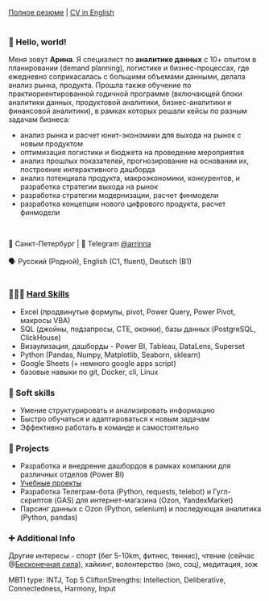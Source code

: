 <!-- TODO: Переписать интро -->
<!-- TODO: Переписать скиллы -->
<!-- TODO: Расписать проекты -->

[Полное резюме](https://github.com/Arrinna/arrinna/blob/main/CV_Arrinna.md) | [CV in English](https://github.com/Arrinna/personal/blob/main/CV_Arrinna_eng.md)
<br>
<br>
### 👋 Hello, world! 
Меня зовут **Арина**. Я специалист по **аналитике данных** с 10+ опытом в планировании (demand planning), логистике и бизнес-процессах, где ежедневно соприкасалась с большими объемами данными, делала анализ рынка, продукта.
Прошла также обучение по практиориентированной годичной программе (включающей блоки аналитики данных, продуктовой аналитики, бизнес-аналитики и финансовой аналитики), в рамках которых решали кейсы по разным задачам бизнеса:

- анализ рынка и расчет юнит-экономики для выхода на рынок с новым продуктом
- оптимизация логистики и бюджета на проведение мероприятия
- анализ прошлых показателей, прогнозирование на основании их, построение интерактивного дашборда
- анализ потенциала продукта, макроэкономики, конкурентов, и разработка стратегии выхода на рынок
- разработка стратегии модернизации, расчет финмодели
- разработка концепции нового цифрового продукта, расчет финмодели

<br>

📍 Санкт-Петербург | 📩 Telegram [@arrinna](https://t.me/arrinna)
<br>
<br>
🗣 Русский (Родной), English (C1, fluent), Deutsch (B1)
<br>
<br>

### 👩🏻‍💻 [Hard Skills](https://github.com/Arrinna/Arrinna/blob/main/nice_viz.md)

+ Excel (продвинутые формулы, pivot, Power Query, Power Pivot, макросы VBA)
+ SQL (джойны, подзапросы, CTE, оконки), базы данных (PostgreSQL, ClickHouse)
+ Визаулизация, дашборды - Power BI, Tableau, DataLens, Superset
+ Python (Pandas, Numpy, Matplotlib, Seaborn, sklearn)
+ Google Sheets (+ немного google apps script)
+ базовые навыки по git, Docker, cli, Linux

### 🌱 Soft skills
+ Умение структурировать и анализировать информацию
+ Быстро обучаться и адаптироваться к новым задачам
+ Эффективно работать в команде и самостоятельно

### 📂 Projects

- Разработка и внедрение дашбордов в рамках компании для различных отделов (Power BI)
- [Учебные проекты](https://github.com/Arrinna/Arrinna/blob/main/study_projects.md)
- Разработка Телеграм-бота (Python, requests, telebot) и Гугл-скриптов (GAS) для интернет-магазина (Ozon, YandexMarket)
- Парсинг данных с Ozon (Python, selenium) и последующая аналитика (Python, pandas)


### ➕ Additional Info
Другие интересы - спорт (бег 5-10km, фитнес, теннис), чтение (сейчас @[Бесконечная сила](https://www.litres.ru/book/stiven-strogac/beskonechnaya-sila-kak-matematicheskiy-analiz-raskryvaet-ta-65422477/)), хайкинг, волонтерство (эко, соц), медитация, зож

MBTI type: INTJ, Top 5 CliftonStrengths: Intellection, Deliberative, Connectedness, Harmony, Input


